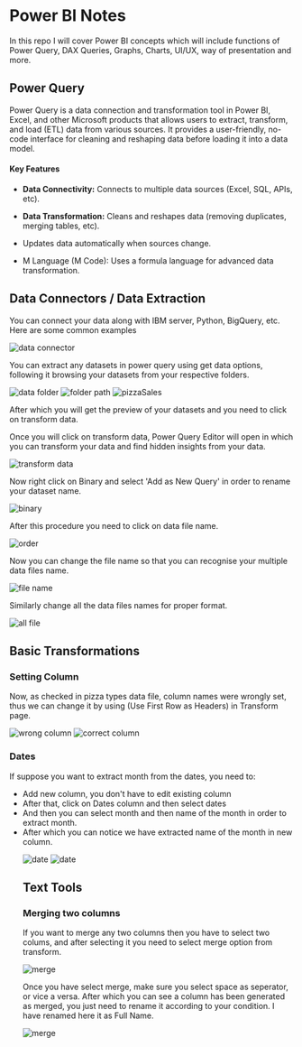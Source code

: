 <H1>Power BI Notes</H1>
<p>In this repo I will cover Power BI concepts which will include functions of Power Query, DAX Queries, Graphs, Charts, UI/UX, way of presentation and more.</p>

<H2>Power Query</H2>
<p>Power Query is a data connection and transformation tool in Power BI, Excel, and other Microsoft products that allows users to extract, transform, and load (ETL) data from various sources. 
It provides a user-friendly, no-code interface for cleaning and reshaping data before loading it into a data model.</p>

<h4>Key Features</h4>
<ul>
  <li><p><b>Data Connectivity:</b> Connects to multiple data sources (Excel, SQL, APIs, etc).</p></li>
  <li><p><b>Data Transformation:</b> Cleans and reshapes data (removing duplicates, merging tables, etc).</p></li>
  <li><p>Updates data automatically when sources change.</p></li>
  <li><p>M Language (M Code):</b> Uses a formula language for advanced data transformation.</p></li>
</ul>

<H2>Data Connectors / Data Extraction</H2>

<p>You can connect your data along with IBM server, Python, BigQuery, etc.
Here are some common examples</p>

<img src="images/dataConnector.png" alt="data connector">

<p>You can extract any datasets in power query using get data options, following it browsing your datasets from your respective folders.</p>

<img src="images/dataFolder.png" alt="data folder">
<img src="images/folderPath.png" alt="folder path">
<img src="images/pizzaSales.png" alt="pizzaSales">

<p>After which you will get the preview of your datasets and you need to click on transform data.</p>
<p>Once you will click on transform data, Power Query Editor will open in which you can transform your data and find hidden insights from your data.</p>

<img src="images/transformData.png" alt="transform data">

<p>Now right click on Binary and select 'Add as New Query' in order to rename your dataset name.</p>

<img src="images/binary.png" alt="binary">

<p>After this procedure you need to click on data file name.</p>

<img src="images/order.png" alt="order">

<p>Now you can change the file name so that you can recognise your multiple data files name.</p>

<img src="images/fileName.png" alt="file name">

<p>Similarly change all the data files names for proper format.</p>

<img src="images/allFiles.png" alt="all file">

<h2>Basic Transformations</h2>

<h3>Setting Column</h3>

<p>Now, as checked in pizza types data file, column names were wrongly set, thus we can change it by using (Use First Row as Headers) in Transform page.</p>

<img src="images/wrong_columns.png" alt="wrong column">
<img src="images/correct_columns.png" alt="correct column">

<h3>Dates</h3>

<p>If suppose you want to extract month from the dates, you need to:
<ul>
<li>Add new column, you don't have to edit existing column</li>
<li>After that, click on Dates column and then select dates</li>
<li>And then you can select month and then name of the month in order to extract month.</li>
<li>After which you can notice we have extracted name of the month in new column.</li></p>

<img src="images/date1.png" alt="date">
<img src="images/date2.png" alt="date">

<h2>Text Tools</h2>
<h3>Merging two columns</h3>
<p>If you want to merge any two columns then you have to select two colums, and after selecting it you need to select merge option from transform.</p>

<img src="images/merge1.png" alt="merge">

<p>Once you have select merge, make sure you select space as seperator, or vice a versa.
After which you can see a column has been generated as merged, you just need to rename it according to your condition. I have renamed here it as Full Name.</p>

<img src="images/merge2.png" alt="merge">